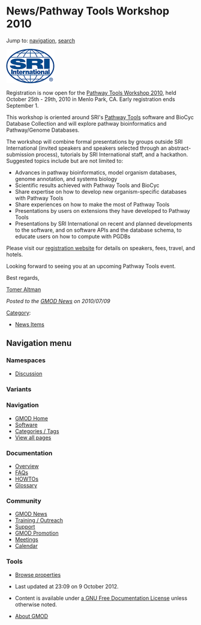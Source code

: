 



<span id="top"></span>




# <span dir="auto">News/Pathway Tools Workshop 2010</span>






Jump to: [navigation](#mw-navigation), [search](#p-search)




<a href="http://bioinformatics.ai.sri.com/ptools10/" rel="nofollow"
title="Pathway Tools Workshop 2010"><img
src="https://raw.githubusercontent.com/GMOD/gmod.github.io/main/mediawiki/images/6/60/SRILogo.png" width="128" height="91"
alt="Pathway Tools Workshop 2010" /></a>



Registration is now open for the
<a href="http://bioinformatics.ai.sri.com/ptools10/"
class="external text" rel="nofollow">Pathway Tools Workshop 2010</a>,
held October 25th - 29th, 2010 in Menlo Park, CA. Early registration
ends September 1.

This workshop is oriented around SRI's [Pathway
Tools](../Pathway_Tools.1 "Pathway Tools") software and BioCyc Database
Collection and will explore pathway bioinformatics and Pathway/Genome
Databases.

The workshop will combine formal presentations by groups outside SRI
International (invited speakers and speakers selected through an
abstract-submission process), tutorials by SRI International staff, and
a hackathon. Suggested topics include but are not limited to:

- Advances in pathway bioinformatics, model organism databases, genome
  annotation, and systems biology
- Scientific results achieved with Pathway Tools and BioCyc
- Share expertise on how to develop new organism-specific databases with
  Pathway Tools
- Share experiences on how to make the most of Pathway Tools
- Presentations by users on extensions they have developed to Pathway
  Tools
- Presentations by SRI International on recent and planned developments
  to the software, and on software APIs and the database schema, to
  educate users on how to compute with PGDBs

Please visit our <a href="http://bioinformatics.ai.sri.com/ptools10/"
class="external text" rel="nofollow">registration website</a> for
details on speakers, fees, travel, and hotels.

Looking forward to seeing you at an upcoming Pathway Tools event.

Best regards,

<a href="mailto:ptools-info@ai.sri.com" class="external text"
rel="nofollow">Tomer Altman</a>

  



*Posted to the [GMOD News](../GMOD_News "GMOD News") on 2010/07/09*






[Category](../Special%3ACategories "Special%3ACategories"):

- [News Items](../Category%3ANews_Items "Category%3ANews Items")






## Navigation menu



### Namespaces


- <span id="ca-talk"><a
  href="http://gmod.org/mediawiki/index.php?title=Talk:News/Pathway_Tools_Workshop_2010&amp;action=edit&amp;redlink=1"
  accesskey="t"
  title="Discussion about the content page [t]">Discussion</a></span>


### 

### Variants[](#)








<a href="../Main_Page"
style="background-image: url(../../images/GMOD-cogs.png);"
title="Visit the main page"></a>


### Navigation



- <span id="n-GMOD-Home">[GMOD Home](../Main_Page)</span>
- <span id="n-Software">[Software](../GMOD_Components)</span>
- <span id="n-Categories-.2F-Tags">[Categories /
  Tags](../Categories)</span>
- <span id="n-View-all-pages">[View all
  pages](../Special:AllPages)</span>




### Documentation



- <span id="n-Overview">[Overview](../Overview)</span>
- <span id="n-FAQs">[FAQs](../Category%3AFAQ)</span>
- <span id="n-HOWTOs">[HOWTOs](../Category%3AHOWTO)</span>
- <span id="n-Glossary">[Glossary](../Glossary)</span>




### Community



- <span id="n-GMOD-News">[GMOD News](../GMOD_News)</span>
- <span id="n-Training-.2F-Outreach">[Training /
  Outreach](../Training_and_Outreach)</span>
- <span id="n-Support">[Support](../Support)</span>
- <span id="n-GMOD-Promotion">[GMOD Promotion](../GMOD_Promotion)</span>
- <span id="n-Meetings">[Meetings](../Meetings)</span>
- <span id="n-Calendar">[Calendar](../Calendar)</span>




### Tools

- <span id="t-smwbrowselink"><a href="../Special%3ABrowse/News-2FPathway_Tools_Workshop_2010"
  rel="smw-browse">Browse properties</a></span>



- <span id="footer-info-lastmod">Last updated at 23:09 on 9 October
  2012.</span>
<!-- - <span id="footer-info-viewcount">5,570 page views.</span> -->
- <span id="footer-info-copyright">Content is available under
  <a href="http://www.gnu.org/licenses/fdl-1.3.html" class="external"
  rel="nofollow">a GNU Free Documentation License</a> unless otherwise
  noted.</span>

<!-- -->

- <span id="footer-places-about">[About
  GMOD](../GMOD%3AAbout "GMOD%3AAbout")</span>

<!-- -->




